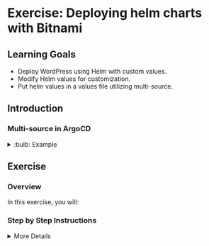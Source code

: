 # Exercise: Deploying helm charts with Bitnami

## Learning Goals

- Deploy WordPress using Helm with custom values.
- Modify Helm values for customization.
- Put helm values in a values file utilizing multi-source.

## Introduction

### Multi-source in ArgoCD

<details>
<summary>:bulb: Example</summary>

```yaml

# Reference to the project name.
project: default

# Define the destination cluster for this application.
destination:
  # The namespace the application should be deployed to.
  namespace: student-X
  # Specify the name of the destination cluster, either name or server url.
  name: in-cluster

# Define the synchronization policy for the Application.
syncPolicy:
  automated: {}

# Define where the application will fetch its source from.
sources:
  # Specify the repository URL for the Helm chart.
  - repoURL: 'https://charts.bitnami.com/bitnami'
    # Specify the target revision of the helm repository.
    targetRevision: 18.0.8
    # Specify the name of the Helm chart as "wordpress".
    chart: wordpress
    helm:
      # Reference the values file for the Helm chart in another repository.
      valueFiles:
        # Include a values file from a location specified by a variable "$values".
        - $values/wordpress/values.yaml

    # Specify the second source; URL for the Git repository.
  - repoURL: 'https://github.com/<YOUR GIT REPO>/argocd-katas'
    # Specify the branch of the Git repository.
    targetRevision: main
    # name this source "values" for reference in the above source.
    ref: values

```
</details>

## Exercise

### Overview

In this exercise, you will:


### Step by Step Instructions

<details>
<summary>More Details</summary>

### Tasks

**Deploying WordPress with Bitnami Helm**
- Look into the repository site to see that a repository called `bitnami` with the URL `https://charts.bitnami.com/bitnami` is there.
- Click on `Applications` in the navigation bar.
- Click on `New App` to create a new application.
- Fill in the following details:
  - **Application Name**: <your name>-quotes-flask
  - **Project Name**: `default`
  - **Sync Policy**: `Automatic`
  - **Repository Type**: `Helm`
  - **Repository URL**: https://charts.bitnami.com/bitnami (or select from the dropdown)
  - **Chart**: `wordpress`
  - **Version**: `18.0.8`
  - **Cluster**: `in-cluster` or `https://kubernetes.default.svc`
  - **Namespace**: <your namespace>

Under the helm parameters, you can see that there are a lot of parameters that can be customized. We will be customizing one of them.

- Find `service.type` and change it to `NodePort`.
- Click on `Create`.

- Click on the application to see the details.
- Find the nodeport by clicking on the `studentx-wordpress` service.
- Access the WordPress site by going to `http://<node-ip>:<nodeport>`. You can find the external node IP by running `kubectl get nodes -o wide`.

**Customizing the WordPress deployment with a values file**
We will change the values of the WordPress deployment by using a values file. This is useful when you want to keep your values in a separate file and not in the ArgoCD UI.

- Save the current application manifest to your repository by clicking `App details` and then `Manifest`. It should be saved in the `wordpress` directory.
- Look at the `values.yaml` file in the `wordpress` directory. You can see that the `service.type` is set to `NodePort`.
- Change your manifest to use the `values.yaml` file by changing `spec.source` to `spec.sources` like the following:

``` yaml
project: default
destination:
  namespace: student-X
  name: in-cluster
syncPolicy:
  automated: {}
sources:
  - repoURL: 'https://charts.bitnami.com/bitnami'
    targetRevision: 18.0.8
    helm:
      valueFiles:
        - $values/wordpress/values.yaml
    chart: wordpress
  - repoURL: 'https://github.com/<YOUR GIT REPO>/argocd-katas'
    targetRevision: main
    ref: values
```

- Click save.

> :bulb: it might be so that the Argo UI breaks when you click save. This is because the multi source feature is still in beta. If this happens, you can just refresh the page and it should be fine.

- Try to change something in the `values.yaml` file, push it up, and see that the application is synced automatically. If you lack inspiration, you can change the `service.type` to `ClusterIP` and see that the service is now a ClusterIP service.



</details>

